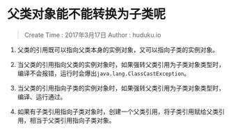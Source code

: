 
# 父类对象能不能转换为子类呢

> Create Time : 2017年3月17日 Author : huduku.io

1. 父类的引用既可以指向父类本身的实例对象，又可以指向子类的实例对象。

2. 当父类的引用指向父类的实例对象时，如果强转父类引用为子类对象类型时，编译不会报错，运行时会爆出`java.lang.ClassCastException`。

3. 当父类的引用指向子类的实例对象时，如果强转父类引用为子类对象类型时，编译、运行通过。

4. 如果有子类引用指向子类对象时，创建一个父类引用，将子类引用赋给父类引用，相当于父类引用指向子类对象。
